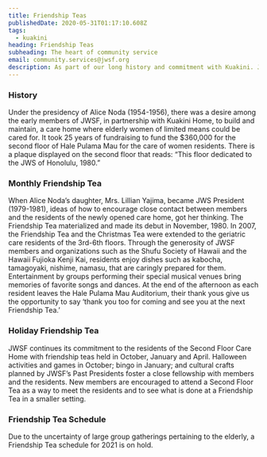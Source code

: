 ```yaml
---
title: Friendship Teas
publishedDate: 2020-05-31T01:17:10.608Z
tags:
  - kuakini
heading: Friendship Teas
subheading: The heart of community service
email: community.services@jwsf.org
description: As part of our long history and commitment with Kuakini. JWSF members hosts monthly Friendship Teas for the residents and our members.
---
```

### History

Under the presidency of Alice Noda (1954-1956), there was a desire among the early members of JWSF, in partnership with Kuakini Home, to build and maintain, a care home where elderly women of limited means could be cared for. It took 25 years of fundraising to fund the $360,000 for the second floor of Hale Pulama Mau for the care of women residents. There is a plaque displayed on the second floor that reads: “This floor dedicated to the JWS of Honolulu, 1980.”


### Monthly Friendship Tea

When Alice Noda’s daughter, Mrs. Lillian Yajima, became JWS President (1979-1981), ideas of how to encourage close contact between members and the residents of the newly opened care home, got her thinking. The Friendship Tea materialized and made its debut in November, 1980.  In 2007, the Friendship Tea and the Christmas Tea were extended to the geriatric care residents of the 3rd-6th floors.  Through the generosity of JWSF members and organizations such as the Shufu Society of Hawaii and the Hawaii Fujioka Kenji Kai, residents enjoy dishes such as kabocha, tamagoyaki, nishime, namasu, that are caringly prepared for them. Entertainment by groups performing their special musical venues bring memories of favorite songs and dances.  At the end of the afternoon as each resident leaves the Hale Pulama Mau Auditorium, their thank yous give us the opportunity to say ‘thank you too for coming and see you at the next Friendship Tea.’


### Holiday Friendship Tea

JWSF continues its commitment to the residents of the Second Floor Care Home with friendship teas held in October, January and April.  Halloween activities and games in October; bingo in January; and cultural crafts planned by JWSF’s Past Presidents foster a close fellowship with members and the residents. New members are encouraged to attend a Second Floor Tea as a way to meet the residents and to see what is done at a Friendship Tea in a smaller setting.


### Friendship Tea Schedule
Due to the uncertainty of large group gatherings pertaining to the elderly, a Friendship Tea schedule for 2021 is on hold.